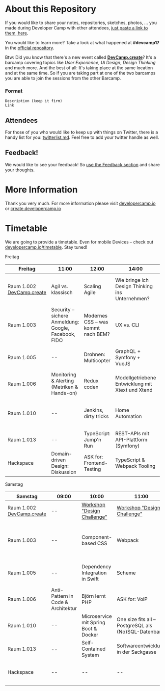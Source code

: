 # About this Repository

If you would like to share your notes, repositories, sketches, photos, ... you made during Developer Camp
with other attendees, [just paste a link to them, here](https://github.com/developercamp/devcamp18/blob/master/feedback.md).

You would like to learn more? Take a look at what happened at **#devcamp17** in the [official repository](https://github.com/developercamp/devcamp17).

Btw: Did you know that there's a new event called **[DevCamp.create](https://create.developercamp.io)**? It's a barcamp covering topics like _User Experience_, _UI Design_, _Design Thinking_ and much more. And the best of all: It's taking place at the same location and at the same time. So if you are taking part at one of the two barcamps you are able to join the sessions from the other Barcamp.

### Format

	Description (keep it firm)
	Link

## Attendees

For those of you who would like to keep up with things on Twitter, there is a handy list for you: [twitterlist.md](https://github.com/developercamp/devcamp18/blob/master/twitterlist.md). Feel free to add your twitter handle as well.

## Feedback! 

We would like to see your feedback! So [use the Feedback section](https://github.com/developercamp/devcamp18/blob/master/feedback.md) and share your thoughts.  

# More Information

Thank you very much. For more information please visit [developercamp.io](https://developercamp.io) or [create.developercamp.io](https://create.developercamp.io)

# Timetable

We are going to provide a timetable. Even for mobile Devices – check out [developercamp.io/timetable](https://developercamp.io/timetable).  Stay tuned!

Freitag

| Freitag        | 11:00  | 12:00  | 14:00  |  15:00 | 16:15 | 17:15  |  18:15  
|----------------|---|---|---|---|---|---|---|
| Raum 1.002  [DevCamp.create](https://create.developercamp.io) | Agil vs. klassisch  | Scaling Agile | Wie bringe ich Design Thinking ins Unternehmen? | Design Thinking vs. Human Centered Design | Better together: Agile Methoden KlimBim | Was ist UX? | UX in agilen Teams |
| Raum 1.003      | Security – sichere Anmeldung: Google, Facebook, FIDO  | Modernes CSS – was kommt nach BEM? | UX vs. CLI | Web scraping (mit Python) | WAF bei der Heimautomatisierung | Von Null auf Monaden: Haskell-Einführung | -- |
| Raum 1.005      | --  | Drohnen: Multicopter | GraphQL + Symfony + VueJS | Word-Dokumente mit PHPWord | VIM! | SAP & Agile | Erfahrungsaustausch zu Intranet |
| Raum 1.006      | Monitoring & Alerting (Metriken & Hands-on)  | Redux coden | Modellgetriebene Entwicklung mit Xtext und Xtend | DevOps | Produktkonfigurator ganz einfach | Journey to the cloud | -- |
| Raum 1.010 | --  | Jenkins, dirty tricks | Home Automation | Wie hast du was gelernt? Links sammeln | Java Clean Code | Ubongo Flow | Softskills für Softwareentwickler |
| Raum 1.013 | --  | TypeScript: Jump'n Run | REST-APIs mit API-Plattform (Symfony) | ASP.NET Core MVC Intro | AWS Elastic Beanstalk | Ethereum Smart Contract | -- |
| Hackspace | Domain-driven Design: Diskussion  | ASK for: Frontend-Testing | TypeScript & Webpack Tooling | Frontend-Coffee | -- | -- | -- |


Samstag

| Samstag        | 09:00  | 10:00  | 11:00  |  12:00 | 14:00 | 15:00  | 16:00  
|----------------|---|---|---|---|---|---|---|
| Raum 1.002  [DevCamp.create](https://create.developercamp.io) | -- | [Workshop "Design Challenge"](https://create.developercamp.io/#edc) | [Workshop "Design Challenge"](https://create.developercamp.io/#edc) | [Workshop "Design Challenge"](https://create.developercamp.io/#edc) | Kreativität für Einsteiger | Break UX | Design-Methoden-Bingo |
| Raum 1.003      | -- | Component-based CSS | Webpack | Power up your ZSH | Building a legacy – heute die Altlasten von morgen bauen | -- | Software Craftsmanship |
| Raum 1.005      | -- | Dependency Integration in Swift | Scheme | Die Reise von 5 PDF-Erstellungssystemen zu einem | Mit Wörtern rechnen | Laravel Backpack | -- |
| Raum 1.006      | Anti-Pattern in Code & Architektur | Björn lernt PHP | ASK for: VoiP | Dezentralisierte Apps | Stoneage Team Game | -- | -- |
| Raum 1.010      | -- | Microservice mit Spring Boot & Docker | One size fits all – PostgreSQL als (No)SQL-Datenbank | AWS für SaaS-Backend | Was ist Kubernetes? | -- | -- |
| Raum 1.013      | -- | Self-Contained System | Softwareentwicklung in der Sackgasse | NixOS – Deklarative Linux-Distribution | -- | Laravel-Einführung | -- |
| Hackspace      | -- | -- | -- | Erwartung an den Entwickler bei Beförderung zu Manager | Shopware 6 | Docker-Images mit Nix bauen zur Verbesserung der Reproduzierbarkeit | Live-Coding in Laravel |


